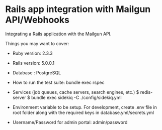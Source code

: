 # Rails app integration with Mailgun API/Webhooks

Integrating a Rails application with the Mailgun API.

Things you may want to cover:

* Ruby version: 2.3.3

* Rails version: 5.0.0.1

* Database : PostgreSQL

* How to run the test suite:
  bundle exec rspec

* Services (job queues, cache servers, search engines, etc.)
  $ redis-server
  $ bundle exec sidekiq -C ./config/sidekiq.yml
  
* Environment variable to be setup. For development, create .env file 
in root folder along with the required keys in database.yml/secrets.yml

* Username/Password for admin portal: admin/password

